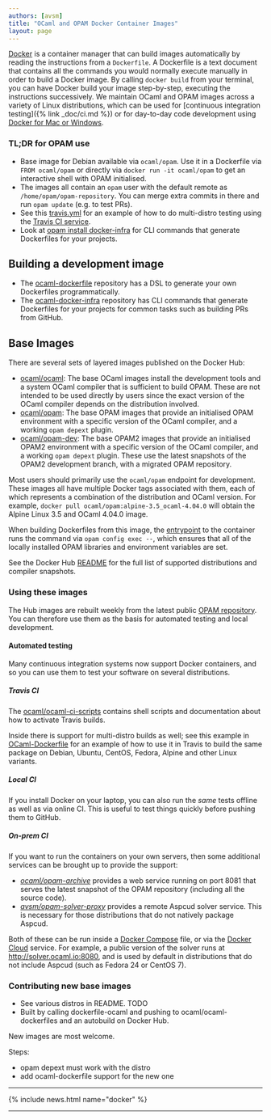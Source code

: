 ```yaml
---
authors: [avsm]
title: "OCaml and OPAM Docker Container Images"
layout: page
---
```


[Docker](http://docker.com) is a container manager that can build images automatically by reading the instructions from a `Dockerfile`. A Dockerfile is a text document that contains all the commands you would normally execute manually in order to build a Docker image. By calling `docker build` from your terminal, you can have Docker build your image step-by-step, executing the instructions successively. We maintain OCaml and OPAM images across a variety of Linux distributions, which can be used for [continuous integration testing]({% link _doc/ci.md %}) or for day-to-day code development using [Docker for Mac or Windows](https://www.docker.com/products/docker).

### TL;DR for OPAM use

- Base image for Debian available via `ocaml/opam`.  Use it in a Dockerfile via `FROM ocaml/opam` or directly via `docker run -it ocaml/opam` to get an interactive shell with OPAM initialised.
- The images all contain an `opam` user with the default remote as `/home/opam/opam-repository`.  You can merge extra commits in there and run `opam update` (e.g. to test PRs).
- See this [travis.yml](https://github.com/avsm/ocaml-dockerfile/blob/master/.travis.yml) for an example of how to do multi-distro testing using the [Travis CI service](http://travis-ci.org).
- Look at [opam install docker-infra](https://github.com/avsm/ocaml-docker-infra) for CLI commands that generate Dockerfiles for your projects.

## Building a development image

* The [ocaml-dockerfile](https://github.com/avsm/ocaml-dockerfile) repository has a DSL to generate your own Dockerfiles programmatically.
* The [ocaml-docker-infra](https://github.com/avsm/ocaml-docker-infra) repository has CLI commands that generate Dockerfiles for your projects for common tasks such as building PRs from GitHub.

## Base Images

There are several sets of layered images published on the Docker Hub:

* [ocaml/ocaml](https://hub.docker.com/r/ocaml/ocaml/):  The base OCaml images install the development tools and a system OCaml compiler that is sufficient to build OPAM.  These are not intended to be used directly by users since the exact version of the OCaml compiler depends on the distribution involved.
* [ocaml/opam](https://hub.docker.com/r/ocaml/opam/): The base OPAM images that provide an initialised OPAM environment with a specific version of the OCaml compiler, and a working `opam depext` plugin.
* [ocaml/opam-dev](https://hub.docker.com/r/ocaml/opam-dev/): The base OPAM2 images that provide an initialised OPAM2 environment with a specific version of the OCaml compiler, and a working `opam depext` plugin.  These use the latest snapshots of the OPAM2 development branch, with a migrated OPAM repository.

Most users should primarily use the `ocaml/opam` endpoint for development. These images all have multiple Docker tags associated with them, each of which represents a combination of the distribution and OCaml version.  For example, `docker pull ocaml/opam:alpine-3.5_ocaml-4.04.0` will obtain the Alpine Linux 3.5 and OCaml 4.04.0 image.

When building Dockerfiles from this image, the [entrypoint](https://docs.docker.com/engine/reference/builder/#entrypoint) to the container runs the command via `opam config exec --`, which ensures that all of the locally installed OPAM libraries and environment variables are set.

See the Docker Hub [README](https://hub.docker.com/r/ocaml/opam/) for the full list of supported distributions and compiler snapshots.

### Using these images

The Hub images are rebuilt weekly from the latest public [OPAM repository](https://github.com/ocaml/opam-repository). You can therefore use them as the basis for automated testing and local development.

#### Automated testing

Many continuous integration systems now support Docker containers, and so you can use them to test your software on several distributions.

##### Travis CI

The [ocaml/ocaml-ci-scripts](https://github.com/ocaml/ocaml-ci-scripts) contains shell scripts and documentation about how to activate Travis builds.

Inside there is support for multi-distro builds as well; see this example in [OCaml-Dockerfile](https://github.com/avsm/ocaml-dockerfile/blob/master/.travis.yml) for an example of how to use it in Travis to build the same package on Debian, Ubuntu, CentOS, Fedora, Alpine and other Linux variants.

##### Local CI

If you install Docker on your laptop, you can also run the _same_ tests offline as well as via online CI.  This is useful to test things quickly before pushing them to GitHub.

##### On-prem CI

If you want to run the containers on your own servers, then some additional services can be brought up to provide the support:

- *[ocaml/opam-archive](https://hub.docker.com/r/ocaml/opam-archive)* provides a web service running on port 8081 that serves the latest snapshot of the OPAM repository (including all the source code).
- *[avsm/opam-solver-proxy](https://hub.docker.com/r/avsm/opam-solver-proxy)* provides a remote Aspcud solver service.  This is necessary for those distributions that do not natively package Aspcud.

Both of these can be run inside a [Docker Compose](https://docs.docker.com/compose/) file, or via the [Docker Cloud](http://cloud.docker.com) service.  For example, a public version of the solver runs at <http://solver.ocaml.io:8080>, and is used by default in distributions that do not include Aspcud (such as Fedora 24 or CentOS 7).

### Contributing new base images

* See various distros in README. TODO
* Built by calling dockerfile-ocaml and pushing to ocaml/ocaml-dockerfiles and an autobuild on Docker Hub.

New images are most welcome.

Steps:

* opam depext must work with the distro
* add ocaml-dockerfile support for the new one

----

{% include news.html name="docker" %}

----
